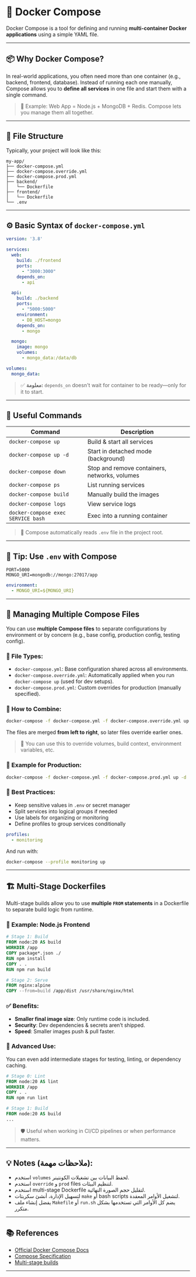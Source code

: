 # 🧹 Docker Compose

Docker Compose is a tool for defining and running **multi-container Docker applications** using a simple YAML file.

---

## 📦 Why Docker Compose?

In real-world applications, you often need more than one container (e.g., backend, frontend, database). Instead of running each one manually, Compose allows you to **define all services** in one file and start them with a single command.

> 🌟 Example: Web App = Node.js + MongoDB + Redis. Compose lets you manage them all together.

---

## 📁 File Structure

Typically, your project will look like this:

```
my-app/
├── docker-compose.yml
├── docker-compose.override.yml
├── docker-compose.prod.yml
├── backend/
│   └── Dockerfile
├── frontend/
│   └── Dockerfile
└── .env
```

---

## ⚙️ Basic Syntax of `docker-compose.yml`

```yaml
version: '3.8'

services:
  web:
    build: ./frontend
    ports:
      - "3000:3000"
    depends_on:
      - api

  api:
    build: ./backend
    ports:
      - "5000:5000"
    environment:
      - DB_HOST=mongo
    depends_on:
      - mongo

  mongo:
    image: mongo
    volumes:
      - mongo_data:/data/db

volumes:
  mongo_data:
```

> ✅ **معلومة:** `depends_on` doesn't wait for container to be ready—only for it to start.

---

## 🚀 Useful Commands

| Command | Description |
|--------|-------------|
| `docker-compose up` | Build & start all services |
| `docker-compose up -d` | Start in detached mode (background) |
| `docker-compose down` | Stop and remove containers, networks, volumes |
| `docker-compose ps` | List running services |
| `docker-compose build` | Manually build the images |
| `docker-compose logs` | View service logs |
| `docker-compose exec SERVICE bash` | Exec into a running container |

> 🔧 Compose automatically reads `.env` file in the project root.

---

## 🧪 Tip: Use `.env` with Compose

```env
PORT=5000
MONGO_URI=mongodb://mongo:27017/app
```

```yaml
environment:
  - MONGO_URI=${MONGO_URI}
```

---

## 🔄 Managing Multiple Compose Files

You can use **multiple Compose files** to separate configurations by environment or by concern (e.g., base config, production config, testing config).

### 🔧 File Types:
- `docker-compose.yml`: Base configuration shared across all environments.
- `docker-compose.override.yml`: Automatically applied when you run `docker-compose up` (used for dev setups).
- `docker-compose.prod.yml`: Custom overrides for production (manually specified).

### 🔄 How to Combine:

```bash
docker-compose -f docker-compose.yml -f docker-compose.override.yml up
```

The files are merged **from left to right**, so later files override earlier ones.

> 📌 You can use this to override volumes, build context, environment variables, etc.

### 💼 Example for Production:

```bash
docker-compose -f docker-compose.yml -f docker-compose.prod.yml up -d
```

### 🧠 Best Practices:
- Keep sensitive values in `.env` or secret manager
- Split services into logical groups if needed
- Use labels for organizing or monitoring
- Define profiles to group services conditionally

```yaml
profiles:
  - monitoring
```

And run with:
```bash
docker-compose --profile monitoring up
```

---

## 🏗️ Multi-Stage Dockerfiles

Multi-stage builds allow you to use **multiple `FROM` statements** in a Dockerfile to separate build logic from runtime.

### 🧱 Example: Node.js Frontend

```Dockerfile
# Stage 1: Build
FROM node:20 AS build
WORKDIR /app
COPY package*.json ./
RUN npm install
COPY . .
RUN npm run build

# Stage 2: Serve
FROM nginx:alpine
COPY --from=build /app/dist /usr/share/nginx/html
```

### ✅ Benefits:
- **Smaller final image size**: Only runtime code is included.
- **Security**: Dev dependencies & secrets aren’t shipped.
- **Speed**: Smaller images push & pull faster.

### 🔐 Advanced Use:
You can even add intermediate stages for testing, linting, or dependency caching.

```Dockerfile
# Stage 0: Lint
FROM node:20 AS lint
WORKDIR /app
COPY . .
RUN npm run lint

# Stage 1: Build
FROM node:20 AS build
...
```

> 🛡️ Useful when working in CI/CD pipelines or when performance matters.

---

## 💡 Notes (ملاحظات مهمة):

- استخدم `volumes` لحفظ البيانات بين تشغيلات الكونتينر.
- استخدم `override` و `prod` files لتنظيم البيئات.
- استخدم multi-stage Dockerfile لتقليل حجم الصورة النهائية.
- لتسهيل الإدارة، أنشئ سكربتات `make` أو bash scripts لتشغيل الأوامر المعقدة.
- يفضل إنشاء ملف `Makefile` أو `run.sh` يضم كل الأوامر التي تستخدمها بشكل متكرر.

---

## 📚 References

- [Official Docker Compose Docs](https://docs.docker.com/compose/)
- [Compose Specification](https://compose-spec.io)
- [Multi-stage builds](https://docs.docker.com/build/building/multi-stage/)

---
